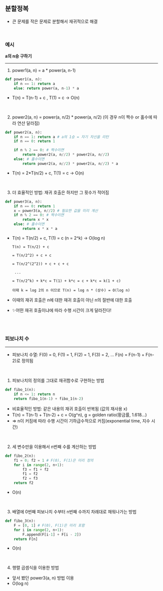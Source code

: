 ## 분할정복

- 큰 문제를 작은 문제로 분할해서 재귀적으로 해결

<br/>

### 예시

**a의 n승 구하기**

---

1. power1(a, n) = a \* power(a, n-1)

```python
def power1(a, n):
	if n == 1: return a
	else: return power(a, n-1) * a
```

- T(n) = T(n-1) + c , T(1) = c → O(n)

<br/>

2. power2(a, n) = power(a, n/2) \* power(a, n/2) (이 경우 n이 짝수 or 홀수에 따라 연산 달라짐)

```python
def power2(a, n):
	if n == 1: return a # a의 1승 = 자기 자신을 리턴
	if n == 0: return 1

	if n % 2 == 0: # 짝수이면
		return power2(a, n//2) * power2(a, n//2)
	else: # 홀수이면
		return power2(a, n//2) * power2(a, n//2) * a
```

- T(n) = 2\*T(n/2) + c, T(1) = c → O(n)

<br/>

3. 더 효율적인 방법: 재귀 호출은 하지만 그 횟수가 적어짐

```python
def power3(a, n):
	if n == 0: return 1
	x = power3(a, n//2) # 필요한 값을 미리 계산
	if n % 2 == 0: # 짝수이면
		return x * x
	else: # 홀수이면
		return x * x * a
```

- T(n) = T(n/2) + c, T(1) = c (n = 2^k) → O(log n)

      T(n) = T(n/2) + c

      = T(n/2^2) + c + c

      = T(n/2^(2^2)) + c + c + c

       ...

      = T(n/2^k) + k*c = T(1) + k*c = c + k*c = k(1 + c)

      이때 k = log 2의 n 이므로 T(n) = log n * (상수) = O(log n)

- 이때의 재귀 호출은 n에 대한 재귀 호출이 아닌 n의 절반에 대한 호출
- ✨어떤 재귀 호출이냐에 따라 수행 시간이 크게 달라진다!

<br/>
<br/>

### 피보나치 수

---

- 피보나치 수열: F(0) = 0, F(1) = 1, F(2) = 1, F(3) = 2, ... F(n) = F(n-1) + F(n-2)로 정의됨

<br/>

1. 피보나치의 정의를 그대로 재귀함수로 구현하는 방법

```python
def fibo_1(n):
	if n <= 1: return n
	return fibo_1(n-1) + fibo_1(n-2)
```

- 비효율적인 방법: 같은 내용의 재귀 호출이 반복됨 (값의 재사용 x)
- T(n) = T(n-1) + T(n-2) + c = O(g^n), g = golden ratio(황금률, 1.618...)
- ⇒ n이 커짐에 따라 수행 시간이 기하급수적으로 커짐(exponential time, 지수 시간)

<br/>

2. 세 변수만을 이용해서 n번째 수를 계산하는 방법

```python
def fibo_2(n):
	f1 = 0; f2 = 1 # F(0), F(1)은 미리 정의
	for i in range(2, n+1):
		f3 = f1 + f2
		f1 = f2
		f2 = f3
	return f2
```

- O(n)

<br/>

3. 배열에 0번째 피보나치 수부터 n번째 수까지 차례대로 채워나가는 방법

```python
def fibo_3(n):
	F = [0, 1] # F(0), F(1)은 미리 포함
	for i in range(2, n+1):
		F.append(F[i-1] + F[i - 2])
	return F[n]
```

- O(n)

<br/>

4. 행렬 곱셈식을 이용한 방법

- 앞서 봤던 power3(a, n) 방법 이용
- O(log n)
